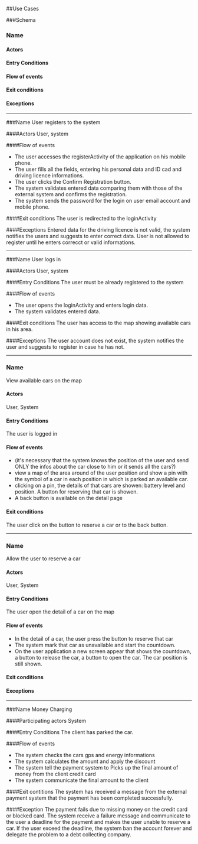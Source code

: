 ##Use Cases

###Schema
### Name

#### Actors

#### Entry Conditions

#### Flow of events

#### Exit conditions

#### Exceptions
---

###Name
User registers to the system

####Actors
User, system

####Flow of events
* The user accesses the registerActivity of the application on his mobile phone.
* The user fills all the fields, entering his personal data and ID cad and driving licence informations.
* The user clicks the Confirm Registration button.
* The system validates entered data comparing them with those of the external system and confirms the registration.
* The system sends the password for the login on user email account and mobile phone.

####Exit conditions
The user is redirected to the loginActivity

####Exceptions
Entered data for the driving licence is not valid, the system notifies the users and suggests to enter correct data. User is not allowed to register until he enters correcct or valid informations.

---

###Name
User logs in

####Actors
User, system

####Entry Conditions
The user must be already registered to the system

####Flow of events
* The user opens the loginActivity and enters login data.
* The system validates entered data.

####Exit conditions
The user has access to the map showing available cars in his area.

####Exceptions
The user account does not exist, the system notifies the user and suggests to register in case he has not.

---

### Name
View available cars on the map

#### Actors
User, System

#### Entry Conditions
The user is logged in

#### Flow of events
* (it's necessary that the system knows the position of the user and send ONLY the infos about the car close to him or it sends all the cars?)
* view a map of the area around of the user position and show a pin with the symbol of a car in each position in which is parked an available car.
* clicking on a pin, the details of that cars are showen: battery level and position. A button for reserving that car is showen.
* A back button is available on the detail page

#### Exit conditions
The user click on the button to reserve a car or to the back button.

---

### Name
Allow the user to reserve a car

#### Actors
User, System

#### Entry Conditions
The user open the detail of a car on the map

#### Flow of events
* In the detail of a car, the user press the button to reserve that car
* The system mark that car as unavailable and start the countdown.
* On the user application a new screen appear that shows the countdown, a button to release the car, a button to open the car. The car position is still shown.

#### Exit conditions

#### Exceptions

---

###Name
Money Charging

####Participating actors
System

####Entry Conditions
The client has parked the car.

####Flow of events
* The system checks the cars gps and energy informations
* The system calculates the amount and apply the discount
* The system tell the payment system to Picks up the final amount of money from the client credit card
* The system communicate the final amount to the client

####Exit contitions
The system has received a message from the external payment system that the payment has been completed successfully.

####Exception
The payment fails due to missing money on the credit card or blocked card. The system receive a failure message and communicate to the user a deadline for the payment and makes the user unable to reserve a car. If the user exceed the deadline, the system ban the account forever and delegate the problem to a debt collecting company.

